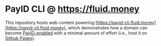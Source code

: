 # PayID CLI @ https://fluid.money

This repository hosts web content powering [https://payid-cli.fluid.money](https://payid-cli.fluid.money), which demonstrates 
how a domain can become [PayID-enabled](https://payid.org/) with a minimal amount of effort (i.e., host it on
 [Github Pages](https://pages.github.com/)).

